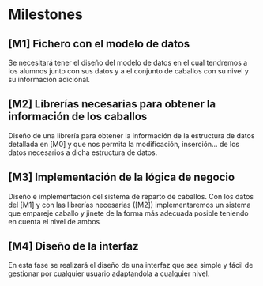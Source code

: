 Milestones
====
[M1] Fichero con el modelo de datos
-----
Se necesitará tener el diseño del modelo de datos en el cual tendremos a los alumnos junto con sus datos y a el conjunto de caballos con su nivel y su información adicional.

[M2] Librerías necesarias para obtener la información de los caballos
-----
Diseño de una librería para obtener la información de la estructura de datos detallada en [M0] y que nos permita la modificación, inserción... de los datos necesarios a dicha estructura de datos.

[M3] Implementación de la lógica de negocio
-----
Diseño e implementación del sistema de reparto de caballos. Con los datos del [M1] y con las librerías necesarias ([M2]) implementaremos un sistema que empareje caballo y jinete de la forma más adecuada posible teniendo en cuenta el nivel de ambos

[M4] Diseño de la interfaz 
-----
En esta fase se realizará el diseño de una interfaz que sea simple y fácil de gestionar por cualquier usuario adaptandola a cualquier nivel.
